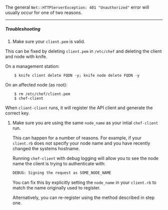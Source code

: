 The general `Net::HTTPServerException: 401 "Unauthorized"` error will usually occur for one of two reasons.

- - -

##### Troubleshooting

1. Make sure your `client.pem` is valid.

  This can be fixed by deleting `client.pem` in `/etc/chef` and deleting the client and node with knife.

  On a management station:

        $ knife client delete FQDN -y; knife node delete FQDN -y

  On an affected node (as root):

        $ rm /etc/chef/client.pem
        $ chef-client

  When `client-client` runs, it will register the API client and generate the correct key.

1. Make sure you are using the same `node_name` as your intial `chef-client` run.

    This can happen for a number of reasons. For example, if your `client.rb` does not specify your node name and you have recently changed the systems hostname.

    Running `chef-client` with debug logging will allow you to see the node name the client is trying to authenticate with:

    ```bash
    DEBUG: Signing the request as SOME_NODE_NAME
    ```

    You can fix this by explicitly setting the `node_name` in your `client.rb` to match the name originally used to register.

    Alternatively, you can re-register using the method described in step one.